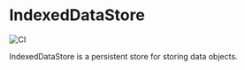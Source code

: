 # IndexedDataStore

![CI](https://github.com/laevandus/IndexedDataStore/workflows/CI/badge.svg?branch=main)

IndexedDataStore is a persistent store for storing data objects.
